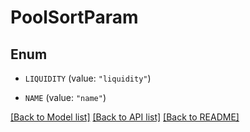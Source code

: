 # PoolSortParam

## Enum


* `LIQUIDITY` (value: `"liquidity"`)

* `NAME` (value: `"name"`)


[[Back to Model list]](../README.md#documentation-for-models) [[Back to API list]](../README.md#documentation-for-api-endpoints) [[Back to README]](../README.md)


